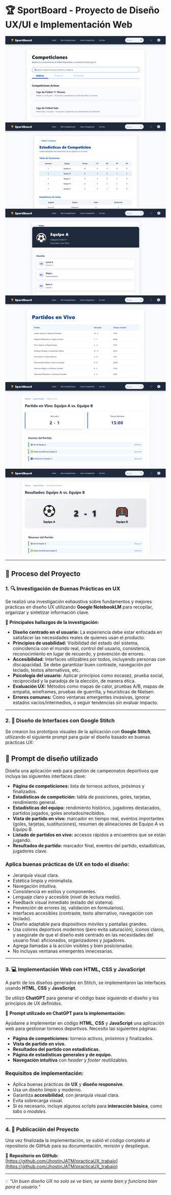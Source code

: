 # 🏆 SportBoard - Proyecto de Diseño UX/UI e Implementación Web

![Interfaz 1](imgs/interfaz1.png)
![Interfaz 2](imgs/interfaz2.png)
![Interfaz 3](imgs/interfaz3.png)
![Interfaz 4](imgs/interfaz4.png)
![Interfaz 5](imgs/interfaz5.png)
![Interfaz 6](imgs/interfaz6.png)

---

## 📌 Proceso del Proyecto

### 1. 🔍 Investigación de Buenas Prácticas en UX

Se realizó una investigación exhaustiva sobre fundamentos y mejores prácticas en diseño UX utilizando **Google NotebookLM** para recopilar, organizar y sintetizar información clave.

📖 **Principales hallazgos de la investigación:**

- **Diseño centrado en el usuario:** La experiencia debe estar enfocada en satisfacer las necesidades reales de quienes usan el producto.
- **Principios de usabilidad:** Visibilidad del estado del sistema, coincidencia con el mundo real, control del usuario, consistencia, reconocimiento en lugar de recuerdo, y prevención de errores.
- **Accesibilidad:** Interfaces utilizables por todos, incluyendo personas con discapacidad. Se debe garantizar buen contraste, navegación por teclado, textos alternativos, etc.
- **Psicología del usuario:** Aplicar principios como escasez, prueba social, reciprocidad y la paradoja de la elección, de manera ética.
- **Evaluación UX:** Métodos como mapas de calor, pruebas A/B, mapas de empatía, wireframes, pruebas de guerrilla, y heurísticas de Nielsen.
- **Errores comunes:** Como ventanas emergentes invasivas, ignorar estados vacíos/intermedios, o seguir tendencias sin evaluar impacto.

---

### 2. 🎨 Diseño de Interfaces con Google Stitch

Se crearon los prototipos visuales de la aplicación con **Google Stitch**, utilizando el siguiente prompt para guiar el diseño basado en buenas prácticas UX:

## 🧠 Prompt de diseño utilizado

Diseña una aplicación web para gestión de campeonatos deportivos que incluya las siguientes interfaces clave:

- **Página de competiciones:** lista de torneos activos, próximos y finalizados.
- **Estadísticas de competición:** tabla de posiciones, goles, tarjetas, rendimiento general.
- **Estadísticas del equipo:** rendimiento histórico, jugadores destacados, partidos jugados, goles anotados/recibidos.
- **Vista de partido en vivo:** marcador en tiempo real, eventos importantes (goles, tarjetas, sustituciones), resumen de alineaciones de Equipo A vs Equipo B.
- **Listado de partidos en vivo:** accesos rápidos a encuentros que se están jugando.
- **Resultados de partido:** marcador final, eventos del partido, estadísticas, jugadores clave.

### Aplica buenas prácticas de UX en todo el diseño:

- Jerarquía visual clara.
- Estética limpia y minimalista.
- Navegación intuitiva.
- Consistencia en estilos y componentes.
- Lenguaje claro y accesible (nivel de lectura medio).
- Feedback visual inmediato (estado del sistema).
- Prevención de errores (ej. validación en formularios).
- Interfaces accesibles (contraste, texto alternativo, navegación con teclado).
- Diseño adaptable para dispositivos móviles y pantallas grandes.
- Usa colores deportivos modernos (pero evita saturación), íconos claros, y asegúrate de que el diseño esté centrado en las necesidades del usuario final: aficionados, organizadores y jugadores.
- Agrega llamadas a la acción visibles y bien posicionadas.
- No incluyas ventanas emergentes innecesarias.


---

### 3. 💻 Implementación Web con HTML, CSS y JavaScript

A partir de los diseños generados en Stitch, se implementaron las interfaces usando **HTML**, **CSS** y **JavaScript**.

Se utilizó **ChatGPT** para generar el código base siguiendo el diseño y los principios de UX definidos.

🧠 **Prompt utilizado en ChatGPT para la implementación:**

Ayúdame a implementar en código **HTML**, **CSS** y **JavaScript** una aplicación web para gestionar torneos deportivos. Necesito las siguientes páginas:

- **Página de competiciones:** torneos activos, próximos y finalizados.
- **Vista de partido en vivo.**
- **Resultados del partido con estadísticas.**
- **Página de estadísticas generales y de equipo.**
- **Navegación intuitiva** con *header* y *footer* reutilizables.

### Requisitos de implementación:

- Aplica buenas prácticas de **UX** y **diseño responsive**.
- Usa un diseño limpio y moderno.
- Garantiza **accesibilidad**, con jerarquía visual clara.
- Evita sobrecarga visual.
- Si es necesario, incluye algunos scripts para **interacción básica**, como *tabs* o *modales*.


---

### 4. 🚀 Publicación del Proyecto

Una vez finalizada la implementación, se subió el código completo al repositorio de GitHub para su documentación, revisión y despliegue.

🔗 **Repositorio en GitHub:**  
[https://github.com/JhostinJATM/practicaUX_trabajo](https://github.com/JhostinJATM/practicaUX_trabajo)  

---

💡 *“Un buen diseño UX no solo se ve bien, se siente bien y funciona bien para el usuario.”*
